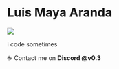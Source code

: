 # Luis Maya Aranda

![](https://komarev.com/ghpvc/?username=3SUM&color=blueviolet)

i code sometimes

:coffee: Contact me on **Discord @v0.3**
